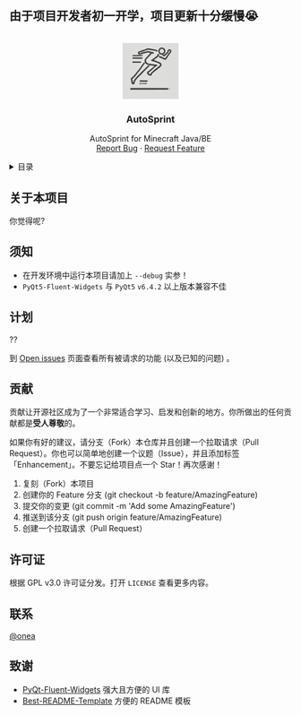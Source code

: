 ## 由于项目开发者初一开学，项目更新十分缓慢😭

<!-- PROJECT LOGO -->
<br />
<div align="center">
  <a href="https://github.com/oneachina/AutoSprint">
    <img src="images/logo.png" alt="Logo" width="100" height="100">
  </a>

<h3 align="center">AutoSprint</h3>

  <p align="center">
    AutoSprint for Minecraft Java/BE
    <br />
    <a href="https://github.com/oneachina/AutoSprint/issues">Report Bug</a>
    ·
    <a href="https://github.com/oneachina/AutoSprint/issues">Request Feature</a>
  </p>
</div>



<!-- TABLE OF CONTENTS -->
<details>
  <summary>目录</summary>
  <ol>
    <li><a href="#关于本项目">关于本项目</a></li>
    <li><a href="#须知">须知</a></li>
    <li><a href="#计划">计划</a></li>
    <li><a href="#贡献">贡献</a></li>
    <li><a href="#许可证">许可证</a></li>
    <li><a href="#联系">联系</a></li>
    <li><a href="#致谢">致谢</a></li>
  </ol>
</details>



<!-- ABOUT THE PROJECT -->
## 关于本项目

你觉得呢?



## 须知
* 在开发环境中运行本项目请加上 `--debug` 实参！
* `PyQt5-Fluent-Widgets` 与 `PyQt5` `v6.4.2` 以上版本兼容不佳

<!-- ROADMAP -->
## 计划

??

到 [Open issues](https://github.com/oneachina/AutoSprint/issues) 页面查看所有被请求的功能 (以及已知的问题) 。





<!-- CONTRIBUTING -->
## 贡献

贡献让开源社区成为了一个非常适合学习、启发和创新的地方。你所做出的任何贡献都是**受人尊敬**的。

如果你有好的建议，请分支（Fork）本仓库并且创建一个拉取请求（Pull Request）。你也可以简单地创建一个议题（Issue），并且添加标签「Enhancement」。不要忘记给项目点一个 Star！再次感谢！

1. 复刻（Fork）本项目
2. 创建你的 Feature 分支 (git checkout -b feature/AmazingFeature)
3. 提交你的变更 (git commit -m 'Add some AmazingFeature')
4. 推送到该分支 (git push origin feature/AmazingFeature)
5. 创建一个拉取请求（Pull Request）





<!-- LICENSE -->
## 许可证

根据 GPL v3.0 许可证分发。打开 `LICENSE` 查看更多内容。





<!-- CONTACT -->
## 联系

[@onea](https://space.bilibili.com/1582724340)






<!-- ACKNOWLEDGMENTS -->
## 致谢

* [PyQt-Fluent-Widgets](https://github.com/zhiyiYo/PyQt-Fluent-Widgets) 强大且方便的 UI 库
* [Best-README-Template](https://github.com/othneildrew/Best-README-Template)  方便的 README 模板